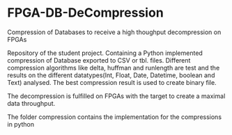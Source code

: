 # FPGA-DB-DeCompression
Compression of Databases to receive a high thoughput decompression on FPGAs


Repository of the student project. Containing a Python implemented compression of Database exported to CSV or tbl. files. Different compression algorithms like delta, huffman and runlength are  test and the results on the different datatypes(Int, Float, Date, Datetime, boolean and Text) analysed. The best compression result is used to create binary file. 

The decompression is fulfilled on FPGAs with the target to create a maximal data throughput. 

The folder compression contains the implementation for the compressions in python
